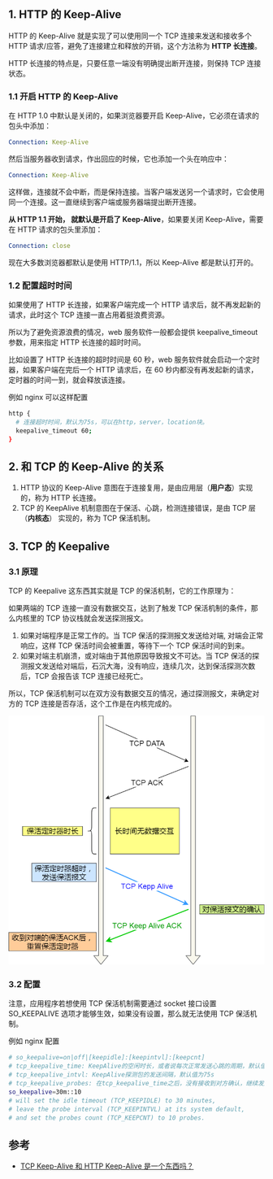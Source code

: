 ## 1. HTTP 的 Keep-Alive

HTTP 的 Keep-Alive 就是实现了可以使用同一个 TCP 连接来发送和接收多个 HTTP 请求/应答，避免了连接建立和释放的开销，这个方法称为 **HTTP 长连接**。

HTTP 长连接的特点是，只要任意一端没有明确提出断开连接，则保持 TCP 连接状态。

### 1.1 开启 HTTP 的 Keep-Alive

在 HTTP 1.0 中默认是关闭的，如果浏览器要开启 Keep-Alive，它必须在请求的包头中添加：

```yaml
Connection: Keep-Alive
```

然后当服务器收到请求，作出回应的时候，它也添加一个头在响应中：

```yaml
Connection: Keep-Alive
```

这样做，连接就不会中断，而是保持连接。当客户端发送另一个请求时，它会使用同一个连接。这一直继续到客户端或服务器端提出断开连接。

**从 HTTP 1.1 开始， 就默认是开启了 Keep-Alive**，如果要关闭 Keep-Alive，需要在 HTTP 请求的包头里添加：

```yaml
Connection: close
```

现在大多数浏览器都默认是使用 HTTP/1.1，所以 Keep-Alive 都是默认打开的。

### 1.2 配置超时时间

如果使用了 HTTP 长连接，如果客户端完成一个 HTTP 请求后，就不再发起新的请求，此时这个 TCP 连接一直占用着挺浪费资源。

所以为了避免资源浪费的情况，web 服务软件一般都会提供 keepalive_timeout 参数，用来指定 HTTP 长连接的超时时间。

比如设置了 HTTP 长连接的超时时间是 60 秒，web 服务软件就会启动一个定时器，如果客户端在完后一个 HTTP 请求后，在 60 秒内都没有再发起新的请求，定时器的时间一到，就会释放该连接。

例如 nginx 可以这样配置

```bash
http {
  # 连接超时时间，默认为75s，可以在http，server，location块。
  keepalive_timeout 60;
}
```

## 2. 和 TCP 的 Keep-Alive 的关系

1. HTTP 协议的 Keep-Alive 意图在于连接复用，是由应用层（**用户态**）实现的，称为 HTTP 长连接。
2. TCP 的 KeepAlive 机制意图在于保活、心跳，检测连接错误，是由 TCP 层（**内核态**） 实现的，称为 TCP 保活机制。

## 3. TCP 的 Keepalive

### 3.1 原理

TCP 的 Keepalive 这东西其实就是 TCP 的保活机制，它的工作原理为：

如果两端的 TCP 连接一直没有数据交互，达到了触发 TCP 保活机制的条件，那么内核里的 TCP 协议栈就会发送探测报文。

1. 如果对端程序是正常工作的。当 TCP 保活的探测报文发送给对端, 对端会正常响应，这样 TCP 保活时间会被重置，等待下一个 TCP 保活时间的到来。
2. 如果对端主机崩溃，或对端由于其他原因导致报文不可达。当 TCP 保活的探测报文发送给对端后，石沉大海，没有响应，连续几次，达到保活探测次数后，TCP 会报告该 TCP 连接已经死亡。

所以，TCP 保活机制可以在双方没有数据交互的情况，通过探测报文，来确定对方的 TCP 连接是否存活，这个工作是在内核完成的。

![TCP 的 Keep-Alive 示意图](/img/http-keep-alive/tcp-keepalive.png)

### 3.2 配置

注意，应用程序若想使用 TCP 保活机制需要通过 socket 接口设置 SO_KEEPALIVE 选项才能够生效，如果没有设置，那么就无法使用 TCP 保活机制。

例如 nginx 配置

```bash
# so_keepalive=on|off|[keepidle]:[keepintvl]:[keepcnt]
# tcp_keepalive_time: KeepAlive的空闲时长，或者说每次正常发送心跳的周期，默认值为7200s（2小时）
# tcp_keepalive_intvl: KeepAlive探测包的发送间隔，默认值为75s
# tcp_keepalive_probes: 在tcp_keepalive_time之后，没有接收到对方确认，继续发送保活探测包次数，默认值为9（次）
so_keepalive=30m::10
# will set the idle timeout (TCP_KEEPIDLE) to 30 minutes,
# leave the probe interval (TCP_KEEPINTVL) at its system default,
# and set the probes count (TCP_KEEPCNT) to 10 probes.
```

## 参考

- [TCP Keep-Alive 和 HTTP Keep-Alive 是一个东西吗？](https://bbs.huaweicloud.com/blogs/285330)
